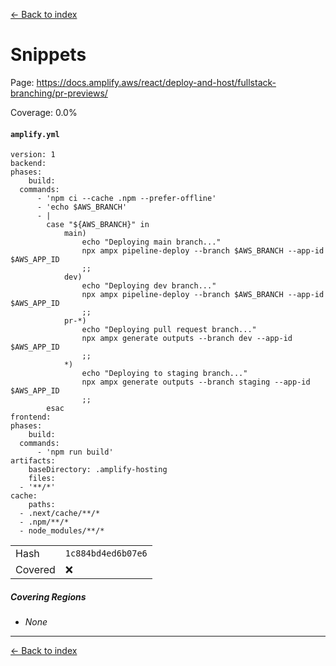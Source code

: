 [<- Back to index](../../../../../docs-pages.md)

#  Snippets

Page: https://docs.amplify.aws/react/deploy-and-host/fullstack-branching/pr-previews/

Coverage: 0.0%

#### `amplify.yml`

~~~
version: 1
backend:
phases:
    build:
  commands:
      - 'npm ci --cache .npm --prefer-offline'
      - 'echo $AWS_BRANCH'
      - |
        case "${AWS_BRANCH}" in
            main)
                echo "Deploying main branch..."
                npx ampx pipeline-deploy --branch $AWS_BRANCH --app-id $AWS_APP_ID
                ;;
            dev)
                echo "Deploying dev branch..."
                npx ampx pipeline-deploy --branch $AWS_BRANCH --app-id $AWS_APP_ID
                ;;
            pr-*)
                echo "Deploying pull request branch..."
                npx ampx generate outputs --branch dev --app-id $AWS_APP_ID 
                ;;
            *)
                echo "Deploying to staging branch..."
                npx ampx generate outputs --branch staging --app-id $AWS_APP_ID 
                ;;
        esac
frontend:
phases:
    build:
  commands:
      - 'npm run build'
artifacts:
    baseDirectory: .amplify-hosting
    files:
  - '**/*'
cache:
    paths:
  - .next/cache/**/*
  - .npm/**/*
  - node_modules/**/*

~~~

| | |
| -- | -- |
| Hash | `1c884bd4ed6b07e6` |
| Covered | ❌ |

##### Covering Regions

- *None*

---

[<- Back to index](../../../../../docs-pages.md)
